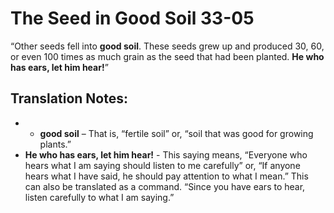 The Seed in Good Soil 33-05
=============================


“Other seeds fell into **good soil**. These seeds grew up and produced
30, 60, or even 100 times as much grain as the seed that had been
planted. **He who has ears, let him hear!**”

Translation Notes:
------------------

- -   **good soil** – That is, “fertile soil” or, “soil that
was good for
    growing plants.”
-   **He who has ears, let him hear!** - This saying means, “Everyone
    who hears what I am saying should listen to me carefully” or,
    “If anyone hears what I have said, he should pay attention to what
    I mean.” This can also be translated as a command. “Since you
    have ears to hear, listen carefully to what I am saying.”

